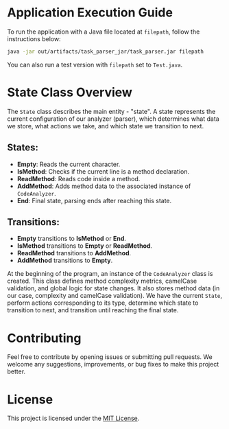 # Application Execution Guide

To run the application with a Java file located at `filepath`, follow the instructions below:

```bash
java -jar out/artifacts/task_parser_jar/task_parser.jar filepath
```

You can also run a test version with `filepath` set to `Test.java`.

# State Class Overview

The `State` class describes the main entity - "state". A state represents the current configuration of our analyzer (parser), which determines what data we store, what actions we take, and which state we transition to next.

## States:
- **Empty**: Reads the current character.
- **IsMethod**: Checks if the current line is a method declaration.
- **ReadMethod**: Reads code inside a method.
- **AddMethod**: Adds method data to the associated instance of `CodeAnalyzer`.
- **End**: Final state, parsing ends after reaching this state.

## Transitions:
- **Empty** transitions to **IsMethod** or **End**.
- **IsMethod** transitions to **Empty** or **ReadMethod**.
- **ReadMethod** transitions to **AddMethod**.
- **AddMethod** transitions to **Empty**.

At the beginning of the program, an instance of the `CodeAnalyzer` class is created. This class defines method complexity metrics, camelCase validation, and global logic for state changes. It also stores method data (in our case, complexity and camelCase validation). We have the current `State`, perform actions corresponding to its type, determine which state to transition to next, and transition until reaching the final state.

# Contributing

Feel free to contribute by opening issues or submitting pull requests. We welcome any suggestions, improvements, or bug fixes to make this project better.

# License

This project is licensed under the [MIT License](LICENSE).
